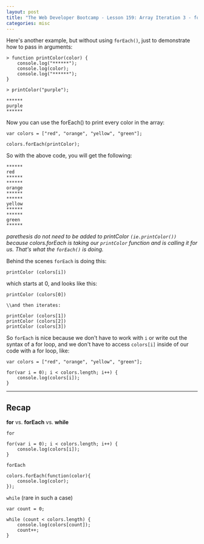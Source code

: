 ```yaml
---
layout: post
title: "The Web Developer Bootcamp - Lesson 159: Array Iteration 3 - forEach continued"
categories: misc
---
```


Here's another example, but without using `forEach()`, just to demonstrate how to pass in arguments:
```
> function printColor(color) {
    console.log("******");
    console.log(color);
    console.log("******");
}

> printColor("purple");

******
purple
******
```

Now you can use the forEach() to print every color in the array:
```
var colors = ["red", "orange", "yellow", "green"];

colors.forEach(printColor);
```
So with the above code, you will get the following:
```
******
red
******
******
orange
******
******
yellow
******
******
green
******
```
*parethesis do not need to be added to printColor `(ie.printColor())` because colors.forEach is taking our `printColor` function
and is calling it for us. That's what the `forEach()` is doing.*

Behind the scenes `forEach` is doing this:
```
printColor (colors[i])
```
which starts at 0, and looks like this:
```
printColor (colors[0])

\\and then iterates:

printColor (colors[1])
printColor (colors[2])
printColor (colors[3])
```

So `forEach` is nice because we don't have to work with `i` or write out the syntax of a for loop,
and we don't have to access `colors[i]` inside of our code with a for loop, like:
```
var colors = ["red", "orange", "yellow", "green"];

for(var i = 0); i < colors.length; i++) {
    console.log(colors[i]);
}
```

---

## Recap

**for** vs. **forEach** vs. **while**

`for`
```
for(var i = 0); i < colors.length; i++) {
    console.log(colors[i]);
}
```

`forEach`
```
colors.forEach(function(color){
    console.log(color);
});
```

`while` (rare in such a case)
```
var count = 0;

while (count < colors.length) {
    console.log(colors[count]);
    count++;
}
```










